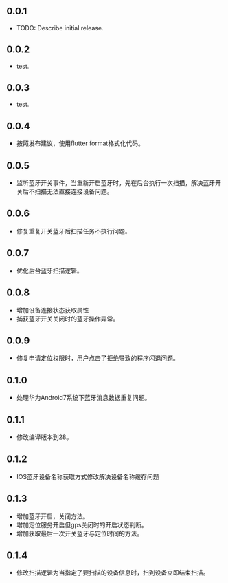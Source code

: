 ## 0.0.1

* TODO: Describe initial release.

## 0.0.2

* test.

## 0.0.3

* test.

## 0.0.4

* 按照发布建议，使用flutter format格式化代码。

## 0.0.5

* 监听蓝牙开关事件，当重新开启蓝牙时，先在后台执行一次扫描，解决蓝牙开关后不扫描无法直接连接设备问题。

## 0.0.6

* 修复重复开关蓝牙后扫描任务不执行问题。

## 0.0.7

* 优化后台蓝牙扫描逻辑。

## 0.0.8

* 增加设备连接状态获取属性
* 捕获蓝牙开关关闭时的蓝牙操作异常。

## 0.0.9

* 修复申请定位权限时，用户点击了拒绝导致的程序闪退问题。

## 0.1.0

* 处理华为Android7系统下蓝牙消息数据重复问题。

## 0.1.1

* 修改编译版本到28。

## 0.1.2

* IOS蓝牙设备名称获取方式修改解决设备名称缓存问题

## 0.1.3

* 增加蓝牙开启，关闭方法。
* 增加定位服务开启但gps关闭时的开启状态判断。
* 增加获取最后一次开关蓝牙与定位时间的方法。

## 0.1.4

* 修改扫描逻辑为当指定了要扫描的设备信息时，扫到设备立即结束扫描。